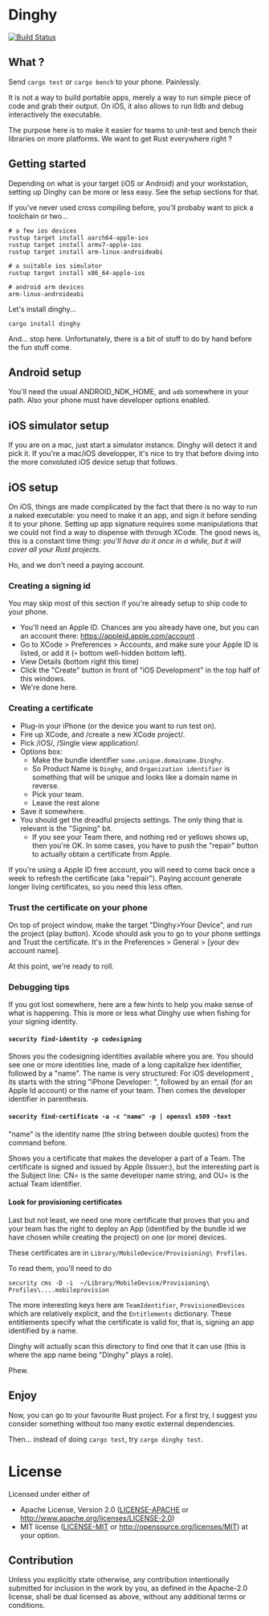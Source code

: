 # Dinghy

[![Build Status](https://travis-ci.org/snipsco/dinghy.svg?branch=master)](https://travis-ci.org/snipsco/dinghy)

## What ?

Send `cargo test` or `cargo bench` to your phone. Painlessly.

It is not a way to build portable apps, merely a way to run simple piece of
code and grab their output. On iOS, it also allows to run lldb and debug
interactively the executable.

The purpose here is to make it easier for teams to unit-test and bench their
libraries on more platforms. We want to get Rust everywhere right ?

## Getting started

Depending on what is your target (iOS or Android) and your workstation, setting
up Dinghy can be more or less easy. See the setup sections for that.

If you've never used cross compiling before, you'll probaby want to pick 
a toolchain or two...

```
# a few ios devices
rustup target install aarch64-apple-ios
rustup target install armv7-apple-ios
rustup target install arm-linux-androideabi

# a suitable ios simulator
rustup target install x86_64-apple-ios

# android arm devices
arm-linux-androideabi
```

Let's install dinghy...

```
cargo install dinghy
```

And... stop here. Unfortunately, there is a bit of stuff to do by hand before
the fun stuff come.

## Android setup

You'll need the usual ANDROID_NDK_HOME, and `adb` somewhere in your path.
Also your phone must have developer options enabled.

## iOS simulator setup

If you are on a mac, just start a simulator instance. Dinghy will detect it and
pick it. If you're a mac/iOS developper, it's nice to try that before diving
into the more convoluted iOS device setup that follows.

## iOS setup

On iOS, things are made complicated by the fact that there is no way to run
a naked executable: you need to make it an app, and sign it before sending
it to your phone. Setting up app signature requires some manipulations that
we could not find a way to dispense with through XCode. The good news is, this
is a constant time thing: *you'll have do it once in a while, but it will
cover all your Rust projects*.

Ho, and we don't need a paying account.

### Creating a signing id

You may skip most of this section if you're already setup to ship code to
your phone. 

* You'll need an Apple ID. Chances are you already have one, but you can
    an account there: https://appleid.apple.com/account .
* Go to XCode > Preferences > Accounts, and make sure your Apple ID is listed,
    or add it (`+` bottom well-hidden bottom left).
* View Details (bottom right this time)
* Click the "Create" button in front of "iOS Development" in the top half of
    this windows.
* We're done here.

### Creating a certificate

* Plug-in your iPhone (or the device you want to run test on).
* Fire up XCode, and /create a new XCode project/.
* Pick /iOS/, /Single view application/.
* Options box:
    * Make the bundle identifier `some.unique.domainame.Dinghy`.
    * So Product Name is `Dinghy`, and `Organization identifier` is something
        that will be unique and looks like a domain name in reverse.
    * Pick your team.
    * Leave the rest alone
* Save it somewhere.
* You should get the dreadful projects settings. The only thing that is
    relevant is the "Signing" bit.
    * If you see your Team there, and nothing red or yellows shows up, then
        you're OK. In some cases, you have to push the "repair" button to
        actually obtain a certificate from Apple.

If you're using a Apple ID free account, you will need to come back once a
week to refresh the certificate (aka "repair"). Paying account generate
longer living certificates, so you need this less often.

### Trust the certificate on your phone

On top of project window, make the target "Dinghy>Your Device", and run the
project (play button). Xcode should ask you to go to your phone settings
and Trust the certificate. It's in the Preferences > General > 
[your dev account name]. 

At this point, we're ready to roll.

### Debugging tips

If you got lost somewhere, here are a few hints to help you make sense of 
what is happening. This is more or less what Dinghy use when fishing for
your signing identity.

#### `security find-identity -p codesigning`

Shows you the codesigning identities available where you are. You should see 
one or more identities line, made of a long capitalize hex identifier, followed
by a "name". The name is very structured: For iOS development , its starts
with the string "iPhone Developer: ", followed by an email (for an Apple Id
account) or the name of your team. Then comes the developer identifier in
parenthesis.

#### `security find-certificate -a -c "name" -p | openssl x509 -text`

"name" is the identity name (the string between double quotes) from the command
before.

Shows you a certificate that makes the developer a part of a Team.
The certificate is signed and issued by Apple (Issuer:), but the interesting
part is the Subject line: CN= is the same developer name string, and OU= is
the actual Team identifier.

#### Look for provisioning certificates

Last but not least, we need one more certificate that proves that you and
your team has the right to deploy an App (identified by the bundle id we have
chosen while creating the project) on one (or more) devices.

These certificates are in `Library/MobileDevice/Provisioning\ Profiles`.

To read them, you'll need to do 

```
security cms -D -i  ~/Library/MobileDevice/Provisioning\ Profiles\....mobileprovision
```

The more interesting keys here are `TeamIdentifier`, `ProvisionedDevices` which
are relatively explicit, and the `Entitlements` dictionary. These entitlements
specify what the certificate is valid for, that is, signing an app identified
by a name.

Dinghy will actually scan this directory to find one that it can use (this is
where the app name being "Dinghy" plays a role).

Phew.

## Enjoy

Now, you can go to your favourite Rust project. For a first try, I suggest you
consider something without too many exotic external dependencies. 

Then... instead of doing `cargo test`, try `cargo dinghy test`.

# License

Licensed under either of
 * Apache License, Version 2.0 ([LICENSE-APACHE](LICENSE-APACHE) or http://www.apache.org/licenses/LICENSE-2.0)
 * MIT license ([LICENSE-MIT](LICENSE-MIT) or http://opensource.org/licenses/MIT)
at your option.

## Contribution

Unless you explicitly state otherwise, any contribution intentionally submitted
for inclusion in the work by you, as defined in the Apache-2.0 license, shall
be dual licensed as above, without any additional terms or conditions.

